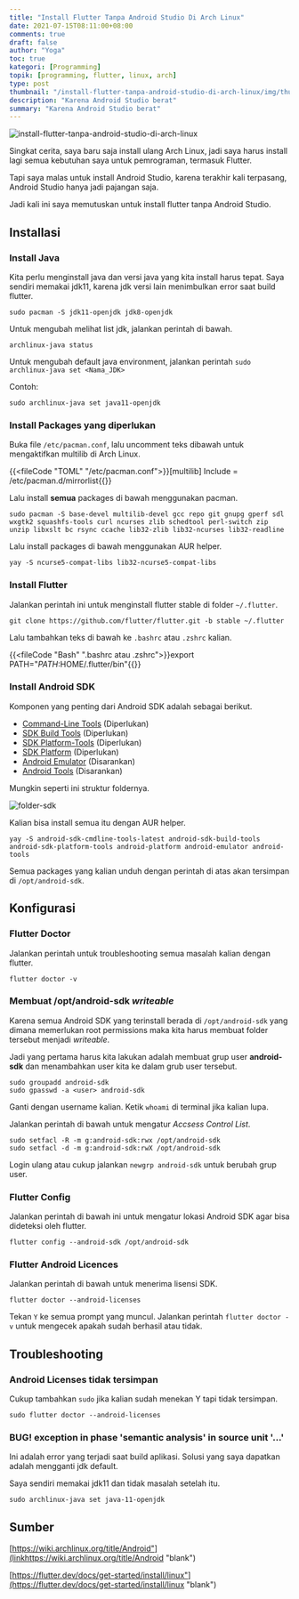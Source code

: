 ```yaml
---
title: "Install Flutter Tanpa Android Studio Di Arch Linux"
date: 2021-07-15T08:11:00+08:00
comments: true
draft: false
author: "Yoga"
toc: true
kategori: [Programming]
topik: [programming, flutter, linux, arch]
type: post
thumbnail: "/install-flutter-tanpa-android-studio-di-arch-linux/img/thumbnail.webp"
description: "Karena Android Studio berat"
summary: "Karena Android Studio berat"
---
```


![install-flutter-tanpa-android-studio-di-arch-linux](/install-flutter-tanpa-android-studio-di-arch-linux/img/thumbnail.webp)

Singkat cerita, saya baru saja install ulang Arch Linux, jadi saya harus install lagi semua kebutuhan saya untuk pemrograman, termasuk Flutter.

Tapi saya malas untuk install Android Studio, karena terakhir kali terpasang, Android Studio hanya jadi pajangan saja.

Jadi kali ini saya memutuskan untuk install flutter tanpa Android Studio.

## Installasi

### Install Java

Kita perlu menginstall java dan versi java yang kita install harus tepat.
Saya sendiri memakai jdk11, karena jdk versi lain menimbulkan error saat build flutter.

```Shell {user="$"}
sudo pacman -S jdk11-openjdk jdk8-openjdk
```

Untuk mengubah melihat list jdk, jalankan perintah di bawah.

```Shell {user="$"}
archlinux-java status
```

Untuk mengubah default java environment, jalankan perintah ``sudo archlinux-java set <Nama_JDK>``

Contoh:


```Shell {user="$"}
sudo archlinux-java set java11-openjdk
```

### Install Packages yang diperlukan

Buka file `/etc/pacman.conf`, lalu uncomment teks dibawah untuk mengaktifkan multilib di Arch Linux.

{{<fileCode "TOML" "/etc/pacman.conf">}}[multilib]
Include = /etc/pacman.d/mirrorlist{{</fileCode>}}

Lalu install **semua** packages di bawah menggunakan pacman.

```Shell {user="$"}
sudo pacman -S base-devel multilib-devel gcc repo git gnupg gperf sdl wxgtk2 squashfs-tools curl ncurses zlib schedtool perl-switch zip unzip libxslt bc rsync ccache lib32-zlib lib32-ncurses lib32-readline
```

Lalu install packages di bawah menggunakan AUR helper.

```Shell {user="$"}
yay -S ncurse5-compat-libs lib32-ncurse5-compat-libs
```

### Install Flutter

Jalankan perintah ini untuk menginstall flutter stable di folder `~/.flutter`.

```Shell {user="$"}
git clone https://github.com/flutter/flutter.git -b stable ~/.flutter
```

Lalu tambahkan teks di bawah ke `.bashrc` atau `.zshrc` kalian.

{{<fileCode "Bash" ".bashrc atau .zshrc">}}export PATH="$PATH:$HOME/.flutter/bin"{{</fileCode>}}

### Install Android SDK

Komponen yang penting dari Android SDK adalah sebagai berikut.

+ [Command-Line Tools](https://developer.android.com/studio/releases/cmdline-tools) (Diperlukan)
+ [SDK Build Tools](https://developer.android.com/studio/releases/build-tools) (Diperlukan)
+ [SDK Platform-Tools](https://developer.android.com/studio/releases/platform-tools) (Diperlukan)
+ [SDK Platform](https://developer.android.com/studio/releases/platforms) (Diperlukan)
+ [Android Emulator](https://developer.android.com/studio/run/emulator) (Disarankan)
+ [Android Tools](https://archlinux.org/packages/?name=android-tools) (Disarankan)

Mungkin seperti ini struktur foldernya.


![folder-sdk](/install-flutter-tanpa-android-studio-di-arch-linux/img/folder-sdk.webp)

Kalian bisa install semua itu dengan AUR helper.

```Shell {user="$"}
yay -S android-sdk-cmdline-tools-latest android-sdk-build-tools android-sdk-platform-tools android-platform android-emulator android-tools
```

Semua packages yang kalian unduh dengan perintah di atas akan tersimpan di `/opt/android-sdk`.

## Konfigurasi

### Flutter Doctor

Jalankan perintah untuk troubleshooting semua masalah kalian dengan flutter.

```Shell {user="$"}
flutter doctor -v
```

### Membuat /opt/android-sdk _writeable_

Karena semua Android SDK yang terinstall berada di `/opt/android-sdk` yang dimana memerlukan root permissions maka kita harus membuat folder tersebut menjadi _writeable_.

Jadi yang pertama harus kita lakukan adalah membuat grup user **android-sdk** dan menambahkan user kita ke dalam grub user tersebut.

```Shell {user="$"}
sudo groupadd android-sdk
sudo gpasswd -a <user> android-sdk
```

Ganti **<user>** dengan username kalian. Ketik `whoami` di terminal jika kalian lupa.

Jalankan perintah di bawah untuk mengatur _Accsess Control List_.

```Shell {user="$"}
sudo setfacl -R -m g:android-sdk:rwx /opt/android-sdk
sudo setfacl -d -m g:android-sdk:rwX /opt/android-sdk
```

Login ulang atau cukup jalankan `newgrp android-sdk` untuk berubah grup user.

### Flutter Config 

Jalankan perintah di bawah ini untuk mengatur lokasi Android SDK agar bisa dideteksi oleh flutter.

```Shell {user="$"}
flutter config --android-sdk /opt/android-sdk
```

### Flutter Android Licences

Jalankan perintah di bawah untuk menerima lisensi SDK.

```Shell {user="$"}
flutter doctor --android-licenses
```

Tekan `Y` ke semua prompt yang muncul. Jalankan perintah `flutter doctor -v` untuk mengecek apakah sudah berhasil atau tidak.

## Troubleshooting

### Android Licenses tidak tersimpan

Cukup tambahkan `sudo` jika kalian sudah menekan Y tapi tidak tersimpan.

```Shell {user="$"}
sudo flutter doctor --android-licenses
```

### BUG! exception in phase 'semantic analysis' in source unit '...'

Ini adalah error yang terjadi saat build aplikasi. Solusi yang saya dapatkan adalah mengganti jdk default. 

Saya sendiri memakai jdk11 dan tidak masalah setelah itu.

```Shell {user="$"}
sudo archlinux-java set java-11-openjdk
```

## Sumber

[https://wiki.archlinux.org/title/Android"](linkhttps://wiki.archlinux.org/title/Android "blank") 

[https://flutter.dev/docs/get-started/install/linux"](https://flutter.dev/docs/get-started/install/linux "blank")

